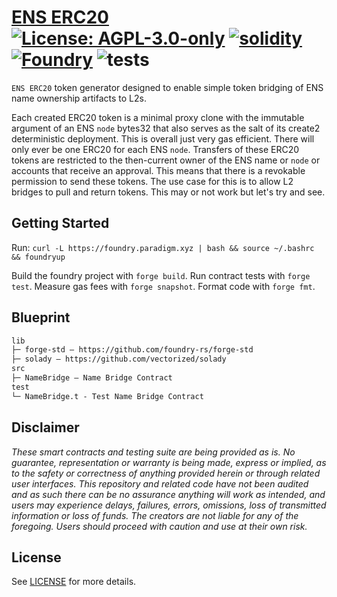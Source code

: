 # [ENS ERC20](https://github.com/z0r0z/namebridge)  [![License: AGPL-3.0-only](https://img.shields.io/badge/License-AGPL-black.svg)](https://opensource.org/license/agpl-v3/) [![solidity](https://img.shields.io/badge/solidity-%5E0.8.24-black)](https://docs.soliditylang.org/en/v0.8.24/) [![Foundry](https://img.shields.io/badge/Built%20with-Foundry-000000.svg)](https://getfoundry.sh/) ![tests](https://github.com/z0r0z/ens-erc20/actions/workflows/ci.yml/badge.svg)

`ENS ERC20` token generator designed to enable simple token bridging of ENS name ownership artifacts to L2s.

Each created ERC20 token is a minimal proxy clone with the immutable argument of an ENS `node` bytes32 that also serves as the salt of its create2 deterministic deployment. This is overall just very gas efficient. There will only ever be one ERC20 for each ENS `node`. Transfers of these ERC20 tokens are restricted to the then-current owner of the ENS name or `node` or accounts that receive an approval. This means that there is a revokable permission to send these tokens. The use case for this is to allow L2 bridges to pull and return tokens. This may or not work but let's try and see.

## Getting Started

Run: `curl -L https://foundry.paradigm.xyz | bash && source ~/.bashrc && foundryup`

Build the foundry project with `forge build`. Run contract tests with `forge test`. Measure gas fees with `forge snapshot`. Format code with `forge fmt`.

## Blueprint

```txt
lib
├─ forge-std — https://github.com/foundry-rs/forge-std
├─ solady — https://github.com/vectorized/solady
src
├─ NameBridge — Name Bridge Contract
test
└─ NameBridge.t - Test Name Bridge Contract
```

## Disclaimer

*These smart contracts and testing suite are being provided as is. No guarantee, representation or warranty is being made, express or implied, as to the safety or correctness of anything provided herein or through related user interfaces. This repository and related code have not been audited and as such there can be no assurance anything will work as intended, and users may experience delays, failures, errors, omissions, loss of transmitted information or loss of funds. The creators are not liable for any of the foregoing. Users should proceed with caution and use at their own risk.*

## License

See [LICENSE](./LICENSE) for more details.
